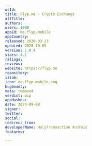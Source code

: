 ```yaml
---
wsId: 
title: Flyp.me - Crypto Exchange
altTitle: 
authors: 
users: 1000
appId: me.flyp.mobile
appCountry: 
released: 2020-03-13
updated: 2020-10-09
version: 1.0.4
stars: 4.1
ratings: 
reviews: 
website: https://flyp.me
repository: 
issue: 
icon: me.flyp.mobile.png
bugbounty: 
meta: removed
verdict: wip
appHashes: 
date: 2024-09-08
signer: 
twitter: 
social: 
redirect_from: 
developerName: HolyTransaction Android
features: 

---
```


